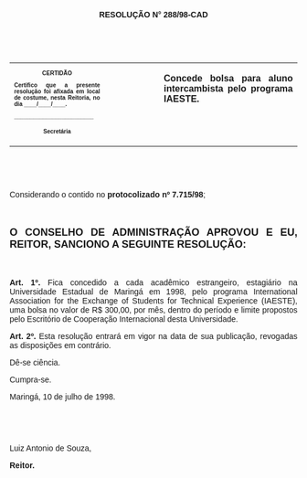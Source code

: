 <BODY>

<B><FONT FACE="Arial"><P ALIGN="CENTER"></P>
<P ALIGN="CENTER">RESOLU&Ccedil;&Atilde;O  N° 288/98-CAD</P>
<P ALIGN="JUSTIFY"></P>
<P ALIGN="JUSTIFY">&nbsp;</P>
</B><P ALIGN="JUSTIFY">&nbsp;</P></FONT>
<TABLE CELLSPACING=0 BORDER=0 CELLPADDING=7 WIDTH=596>
<TR><TD WIDTH="33%" VALIGN="TOP">
<B><FONT FACE="Arial" SIZE=1><P ALIGN="CENTER">CERTID&Atilde;O</P>
<P ALIGN="JUSTIFY">   Certifico que a presente resolu&ccedil;&atilde;o foi afixada em local de costume, nesta Reitoria, no dia ____/____/____.</P>
<P ALIGN="JUSTIFY"></P>
<P ALIGN="JUSTIFY">_________________________</P>
<P ALIGN="CENTER">Secret&aacute;ria</B></FONT></TD>
<TD WIDTH="19%" VALIGN="TOP">&nbsp;</TD>
<TD WIDTH="48%" VALIGN="TOP">
<B><FONT FACE="Arial"><P ALIGN="JUSTIFY">Concede bolsa para aluno intercambista pelo programa IAESTE.</B></FONT></TD>
</TR>
</TABLE>

<FONT FACE="Arial"><P ALIGN="JUSTIFY"></P>
<P ALIGN="JUSTIFY">&nbsp;</P>
<B><P ALIGN="JUSTIFY">&nbsp;</P>
</B><P ALIGN="JUSTIFY">&#9;Considerando o contido no <B>protocolizado nº 7.715/98</B>;</P>
<B><P ALIGN="JUSTIFY"></P>
<P ALIGN="JUSTIFY">&nbsp;</P>
</FONT><FONT FACE="Arial" SIZE=4><P ALIGN="JUSTIFY">O CONSELHO DE ADMINISTRA&Ccedil;&Atilde;O APROVOU E EU, REITOR, SANCIONO A SEGUINTE RESOLU&Ccedil;&Atilde;O:</P>
</FONT><FONT FACE="Arial"><P ALIGN="JUSTIFY"></P>
<P ALIGN="JUSTIFY">&nbsp;</P>
<P ALIGN="JUSTIFY">&#9;Art. 1º. </B>Fica concedido a cada acad&ecirc;mico estrangeiro, estagi&aacute;rio na Universidade Estadual de Maring&aacute; em 1998, pelo programa International Association for the Exchange of Students for Technical Experience (IAESTE), uma bolsa no valor de R$ 300,00, por m&ecirc;s, dentro do per&iacute;odo e limite propostos pelo Escrit&oacute;rio de Coopera&ccedil;&atilde;o Internacional desta Universidade.</P>
<P ALIGN="JUSTIFY">&#9;<B>Art. 2º.</B> Esta resolu&ccedil;&atilde;o entrar&aacute; em vigor na data de sua publica&ccedil;&atilde;o, revogadas as disposi&ccedil;&otilde;es em contr&aacute;rio.</P>
<P ALIGN="JUSTIFY">&#9;D&ecirc;-se ci&ecirc;ncia.</P>
<P ALIGN="JUSTIFY">&#9;Cumpra-se.</P>
<P ALIGN="JUSTIFY"></P>
<P ALIGN="JUSTIFY">&#9;&#9;&#9;&#9;&#9;&#9;Maring&aacute;, 10 de julho de 1998.</P>
<P ALIGN="JUSTIFY"></P>
<P ALIGN="JUSTIFY">&nbsp;</P>
<P ALIGN="JUSTIFY">&nbsp;</P>
<P ALIGN="JUSTIFY">&#9;&#9;&#9;&#9;&#9;&#9;Luiz Antonio de Souza,</P>
<P ALIGN="JUSTIFY">&#9;&#9;&#9;&#9;&#9;&#9;<B>Reitor.</P>
</B><P ALIGN="JUSTIFY"></P></FONT></BODY>
